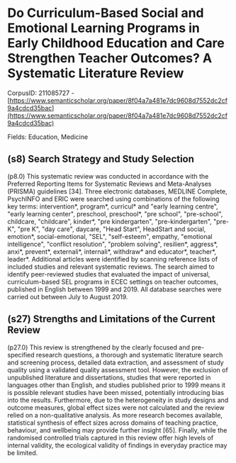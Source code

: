 # Do Curriculum-Based Social and Emotional Learning Programs in Early Childhood Education and Care Strengthen Teacher Outcomes? A Systematic Literature Review

CorpusID: 211085727 - [https://www.semanticscholar.org/paper/8f04a7a481e7dc9608d7552dc2cf9a4cdcd35bac](https://www.semanticscholar.org/paper/8f04a7a481e7dc9608d7552dc2cf9a4cdcd35bac)

Fields: Education, Medicine

## (s8) Search Strategy and Study Selection
(p8.0) This systematic review was conducted in accordance with the Preferred Reporting Items for Systematic Reviews and Meta-Analyses (PRISMA) guidelines [34]. Three electronic databases, MEDLINE Complete, PsychINFO and ERIC were searched using combinations of the following key terms: intervention*, program*, curricul* and "early learning centre", "early learning center", preschool, preschool*, "pre school", "pre-school", childcare, "childcare", kinder*, "pre kindergarten", "pre-kindergarten", "pre-K", "pre K", "day care", daycare, "Head Start", HeadStart and social, emotion*, social-emotional, "SEL", "self-esteem", empathy, "emotional intelligence", "conflict resolution", "problem solving", resilien*, aggress*, anxi*, prevent*, externali*, internali*, withdraw* and educator*, teacher*, leader*. Additional articles were identified by scanning reference lists of included studies and relevant systematic reviews. The search aimed to identify peer-reviewed studies that evaluated the impact of universal, curriculum-based SEL programs in ECEC settings on teacher outcomes, published in English between 1999 and 2019. All database searches were carried out between July to August 2019.
## (s27) Strengths and Limitations of the Current Review
(p27.0) This review is strengthened by the clearly focused and pre-specified research questions, a thorough and systematic literature search and screening process, detailed data extraction, and assessment of study quality using a validated quality assessment tool. However, the exclusion of unpublished literature and dissertations, studies that were reported in languages other than English, and studies published prior to 1999 means it is possible relevant studies have been missed, potentially introducing bias into the results. Furthermore, due to the heterogeneity in study designs and outcome measures, global effect sizes were not calculated and the review relied on a non-qualitative analysis. As more research becomes available, statistical synthesis of effect sizes across domains of teaching practice, behaviour, and wellbeing may provide further insight [65]. Finally, while the randomised controlled trials captured in this review offer high levels of internal validity, the ecological validity of findings in everyday practice may be limited.
